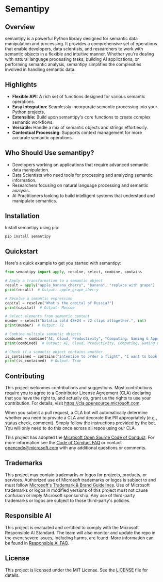 # Semantipy

## Overview
 
semantipy is a powerful Python library designed for semantic data manipulation and processing.
It provides a comprehensive set of operations that enable developers, data scientists, and researchers to work with semantic objects in a flexible and intuitive manner.
Whether you're dealing with natural language processing tasks, building AI applications, or performing semantic analysis, semantipy simplifies the complexities involved in handling semantic data.

## Highlights
 
* **Flexible API:** A rich set of functions designed for various semantic operations.
* **Easy Integration:** Seamlessly incorporate semantic processing into your Python projects.
* **Extensible:** Build upon semantipy's core functions to create complex semantic workflows.
* **Versatile:** Handle a mix of semantic objects and strings effortlessly.
* **Contextual Processing:** Supports context management for more accurate semantic operations.

## Who Should Use semantipy?

* Developers working on applications that require advanced semantic data manipulation.
* Data Scientists who need tools for processing and analyzing semantic information.
* Researchers focusing on natural language processing and semantic analysis.
* AI Practitioners looking to build intelligent systems that understand and manipulate semantics.


## Installation
 
Install semantipy using pip:

```
pip install semantipy
```

## Quickstart

Here's a quick example to get you started with semantipy:

```python
from semantipy import apply, resolve, select, combine, contains

# Apply a transformation to a semantic object
result = apply("apple_banana_cherry", "banana", "replace with grape")
print(result)  # Output: apple_grape_cherry

# Resolve a semantic expression
capital = resolve("What's the capital of Russia?")
print(capital)  # Output: Moscow

# Select elements from semantic content
number = select("Natalia sold 48+24 = 72 clips altogether.", int)
print(number)  # Output: 72

# Combine multiple semantic objects
combined = combine("AI, Cloud, Productivity", "Computing, Gaming & Apps")
print(combined)  # Output: AI, Cloud, Productivity, Computing, Gaming & Apps

# Check if a semantic object contains another
is_contained = contains("intention to order a flight", "I want to book a flight from Seattle to London")
print(is_contained)  # Output: True
```

## Contributing

This project welcomes contributions and suggestions.  Most contributions require you to agree to a
Contributor License Agreement (CLA) declaring that you have the right to, and actually do, grant us
the rights to use your contribution. For details, visit https://cla.opensource.microsoft.com.

When you submit a pull request, a CLA bot will automatically determine whether you need to provide
a CLA and decorate the PR appropriately (e.g., status check, comment). Simply follow the instructions
provided by the bot. You will only need to do this once across all repos using our CLA.

This project has adopted the [Microsoft Open Source Code of Conduct](https://opensource.microsoft.com/codeofconduct/).
For more information see the [Code of Conduct FAQ](https://opensource.microsoft.com/codeofconduct/faq/) or
contact [opencode@microsoft.com](mailto:opencode@microsoft.com) with any additional questions or comments.

## Trademarks

This project may contain trademarks or logos for projects, products, or services. Authorized use of Microsoft 
trademarks or logos is subject to and must follow 
[Microsoft's Trademark & Brand Guidelines](https://www.microsoft.com/en-us/legal/intellectualproperty/trademarks/usage/general).
Use of Microsoft trademarks or logos in modified versions of this project must not cause confusion or imply Microsoft sponsorship.
Any use of third-party trademarks or logos are subject to those third-party's policies.

## Responsible AI

This project is evaluated and certified to comply with the Microsoft Responsible AI Standard.
The team will also monitor and update the repo in the event severe issues, including harms, are found.
More information can be found in [Responsible AI FAQ](RESPONSIBLE_AI_FAQ).

## License

This project is licensed under the MIT License. See the [LICENSE](LICENSE) file for details.
